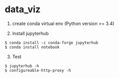 # data_viz

1. create conda virtual env (Python version >= 3.4)

2. Install jupyterhub
```
$ conda install -c conda-forge jupyterhub
$ conda install notebook
```

3. Test
```
$ jupyterhub -h
$ configureable-http-proxy -h
```
